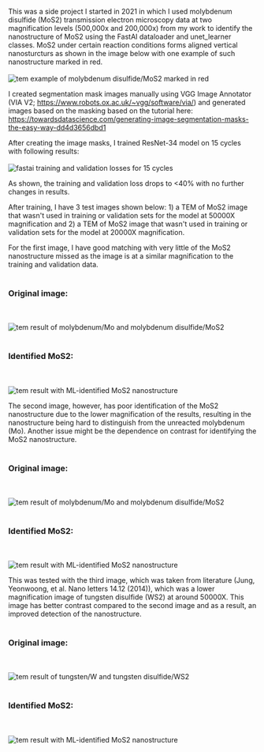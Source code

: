 This was a side project I started in 2021 in which I used molybdenum disulfide (MoS2) transmission electron microscopy data at two magnification levels (500,000x and 200,000x) from my work to identify the nanostructure of MoS2 using the FastAI dataloader and unet_learner classes. MoS2 under certain reaction conditions forms aligned vertical nanosturcturs as shown in the image below with one example of such nanostructure marked in red.
<br></br>
<img src="/TEM_test_images/MoS2 example.png" alt="tem example of molybdenum disulfide/MoS2 marked in red"/>


I created segmentation mask images manually using VGG Image Annotator (VIA V2; https://www.robots.ox.ac.uk/~vgg/software/via/) and generated images based on the masking based on the tutorial here: https://towardsdatascience.com/generating-image-segmentation-masks-the-easy-way-dd4d3656dbd1

After creating the image masks, I trained ResNet-34 model on 15 cycles with following results:
<br></br>
<img src="/Screenshot 2023-04-10 at 16-44-08 Fastai_Vision_MoS2_Prediction - Jupyter Notebook.jpg" alt="fastai training and validation losses for 15 cycles"/>

As shown, the training and validation loss drops to <40% with no further changes in results.

After training, I have 3 test images shown below: 1) a TEM of MoS2 image that wasn't used in training or validation sets for the model at 50000X magnification and 2)  a TEM of MoS2 image that wasn't used in training or validation sets for the model at 20000X magnification.

For the first image, I have good matching with very little of the MoS2 nanostructure missed as the image is at a similar magnification to the training and validation data.
<br></br>
<h3>Original image:</h3>
<br></br>
<img src="/TEM_test_images/395.png" alt="tem result of molybdenum/Mo and molybdenum disulfide/MoS2"/>
<br></br>
<h3>Identified MoS2:</h3>
<br></br>
<img src="/TEM_test_images/test image 1 result.png" alt="tem result with ML-identified MoS2 nanostructure"/>

The second image, however, has poor identification of the MoS2 nanostructure due to the lower magnification of the results, resulting in the nanostructure being hard to distinguish from the unreacted molybdenum (Mo). Another issue might be the dependence on contrast for identifying the MoS2 nanostructure.
<br></br>
<h3>Original image:</h3>
<br></br>
<img src="/TEM_test_images/537.png" alt="tem result of molybdenum/Mo and molybdenum disulfide/MoS2"/>
<br></br>
<h3>Identified MoS2:</h3>
<br></br>
<img src="/TEM_test_images/test image 2 result.png" alt="tem result with ML-identified MoS2 nanostructure"/>

This was tested with the third image, which was taken from literature (Jung, Yeonwoong, et al. Nano letters 14.12 (2014)), which was a lower magnification image of tungsten disulfide (WS2) at around 50000X. This image has better contrast compared to the second image and as a result, an improved detection of the nanostructure.
<br></br>
<h3>Original image:</h3>
<br></br>
<img src="/TEM_test_images/WS2 example.png" alt="tem result of tungsten/W and tungsten disulfide/WS2"/>
<br></br>
<h3>Identified MoS2:</h3>
<br></br>
<img src="/TEM_test_images/test image 3 result.png" alt="tem result with ML-identified MoS2 nanostructure"/>
